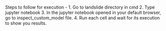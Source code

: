 
Steps to follow for execution - 
	1. Go to landslide directory in cmd
	2. Type jupyter notebook
	3. In the jupyter notebook opened in your default browser, go to inspect_custom_model file.
	4. Run each cell and wait for its execution to show you results.


